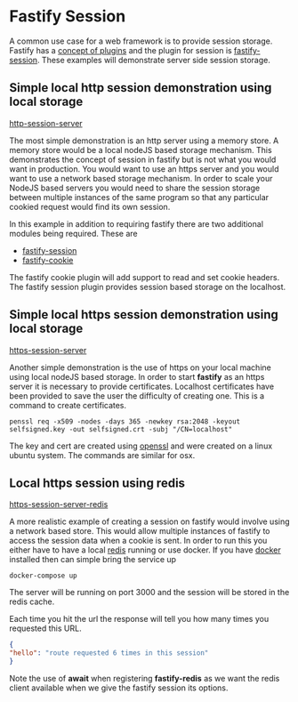 # Fastify Session

A common use case for a web framework is to provide session storage. Fastify has a [concept of plugins](https://www.fastify.io/docs/latest/Plugins-Guide/)
and the plugin for session is [fastify-session](https://github.com/SerayaEryn/fastify-session). These examples
will demonstrate server side session storage.

## Simple local http session demonstration using local storage

[http-session-server](./http-session-server/http-session-server.js)

The most simple demonstration is an http server using a memory store. A memory store would be a local nodeJS based
storage mechanism. This demonstrates the concept of
session in fastify but is not what you would want in production. You would want to use an https server and
you would want to use a network based storage mechanism. In order to scale your NodeJS based servers you
would need to share the session storage between multiple instances of the same program so that any particular
cookied request would find its own session.

In this example in addition to requiring fastify there are two additional modules being required. These are

- [fastify-session](https://www.npmjs.com/package/fastify-session)
- [fastify-cookie](https://www.npmjs.com/package/fastify-cookie)

The fastify cookie plugin will add support to read and set cookie headers. The fastify session plugin provides session
based storage on the localhost.

## Simple local https session demonstration using local storage

[https-session-server](./https-session-server/https-session-server.js)

Another simple demonstration is the use of https on your local machine using local nodeJS based storage. In order to
start **fastify** as an https server it is necessary to provide certificates. Localhost certificates have been provided
to save the user the difficulty of creating one. This is a command to create certificates.

```shell script
penssl req -x509 -nodes -days 365 -newkey rsa:2048 -keyout selfsigned.key -out selfsigned.crt -subj "/CN=localhost"
```

The key and cert are created using [openssl](https://www.openssl.org/) and were created on a linux ubuntu system. The
commands are similar for osx.

## Local https session using redis

[https-session-server-redis](./https-session-server-redis/https-session-server-redis.js)

A more realistic example of creating a session on fastify would involve using a network based store. This would allow
multiple instances of fastify to access the session data when a cookie is sent.
In order to run this you either have to have a local [redis](https://redislabs.com/get-started-with-redis/) running or
use docker. If you have [docker](https://www.docker.com/products/docker-desktop) installed then can simple bring the
service up

```shell script
docker-compose up
```

The server will be running on port 3000 and the session will be stored in the redis cache.

Each time you hit the url the response will tell you how many times you requested this URL.

```json
{
"hello": "route requested 6 times in this session"
}
```
Note the use of **await** when registering **fastify-redis** as we want the redis client available when we give the 
fastify session its options.
